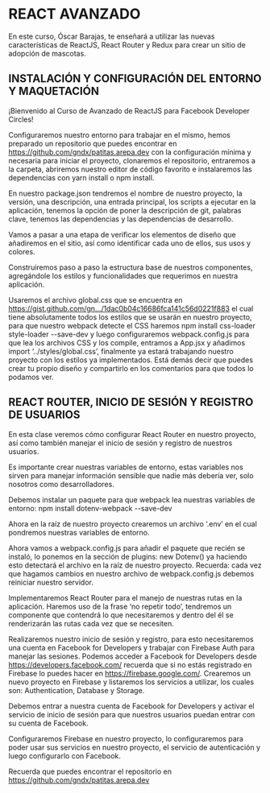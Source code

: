# REACT AVANZADO

En este curso, Óscar Barajas, te enseñará a utilizar las nuevas características de ReactJS, React Router y Redux para crear un sitio de adopción de mascotas.

## INSTALACIÓN Y CONFIGURACIÓN DEL ENTORNO Y MAQUETACIÓN

¡Bienvenido al Curso de Avanzado de ReactJS para Facebook Developer Circles!

Configuraremos nuestro entorno para trabajar en el mismo, hemos preparado un repositorio que puedes encontrar en <https://github.com/gndx/patitas.arepa.dev> con la configuración mínima y necesaria para iniciar el proyecto, clonaremos el repositorio, entraremos a la carpeta, abriremos nuestro editor de código favorito e instalaremos las dependencias con yarn install o npm install.

En nuestro package.json tendremos el nombre de nuestro proyecto, la versión, una descripción, una entrada principal, los scripts a ejecutar en la aplicación, tenemos la opción de poner la descripción de git, palabras clave, tenemos las dependencias y las dependencias de desarrollo.

Vamos a pasar a una etapa de verificar los elementos de diseño que añadiremos en el sitio, así como identificar cada uno de ellos, sus usos y colores.

Construiremos paso a paso la estructura base de nuestros componentes, agregándole los estilos y funcionalidades que requerimos en nuestra aplicación.

Usaremos el archivo global.css que se encuentra en <https://gist.github.com/gn…/1dac0b04c16686fca141c56d0221f883> el cual tiene absolutamente todos los estilos que se usarán en nuestro proyecto, para que nuestro webpack detecte el CSS haremos npm install css-loader style-loader --save-dev y luego configuraremos webpack.config.js para que lea los archivos CSS y los compile, entramos a App.jsx y añadimos import ‘../styles/global.css’, finalmente ya estará trabajando nuestro proyecto con los estilos ya implementados. Está demás decir que puedes crear tu propio diseño y compartirlo en los comentarios para que todos lo podamos ver.

## REACT ROUTER, INICIO DE SESIÓN Y REGISTRO DE USUARIOS

En esta clase veremos cómo configurar React Router en nuestro proyecto, así como también manejar el inicio de sesión y registro de nuestros usuarios.

Es importante crear nuestras variables de entorno, estas variables nos sirven para manejar información sensible que nadie más debería ver, solo nosotros como desarrolladores.

Debemos instalar un paquete para que webpack lea nuestras variables de entorno: npm install dotenv-webpack --save-dev

Ahora en la raíz de nuestro proyecto crearemos un archivo ‘.env’ en el cual pondremos nuestras variables de entorno.

Ahora vamos a webpack.config.js para añadir el paquete que recién se instaló, lo ponemos en la sección de plugins: new Dotenv() ya haciendo esto detectará el archivo en la raíz de nuestro proyecto. Recuerda: cada vez que hagamos cambios en nuestro archivo de webpack.config.js debemos reiniciar nuestro servidor.

Implementaremos React Router para el manejo de nuestras rutas en la aplicación. Haremos uso de la frase ‘no repetir todo’, tendremos un componente que contendrá lo que necesitaremos y dentro del él se renderizarán las rutas cada vez que se necesiten.

Realizaremos nuestro inicio de sesión y registro, para esto necesitaremos una cuenta en Facebook for Developers y trabajar con Firebase Auth para manejar las sesiones. Podemos acceder a Facebook for Developers desde <https://developers.facebook.com/> recuerda que si no estás registrado en Firebase lo puedes hacer en <https://firebase.google.com/>. Crearemos un nuevo proyecto en Firebase y listaremos los servicios a utilizar, los cuales son: Authentication, Database y Storage.

Debemos entrar a nuestra cuenta de Facebook for Developers y activar el servicio de inicio de sesión para que nuestros usuarios puedan entrar con su cuenta de Facebook.

Configuraremos Firebase en nuestro proyecto, lo configuraremos para poder usar sus servicios en nuestro proyecto, el servicio de autenticación y luego configurarlo con Facebook.

Recuerda que puedes encontrar el repositorio en <https://github.com/gndx/patitas.arepa.dev>
